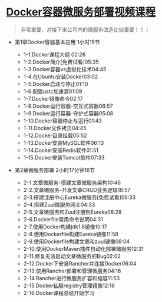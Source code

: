 # [Docker容器微服务部署视频课程](https://edu.51cto.com/course/15694.html)

> 非常重要，对接下来公司内的微服务改造比较重要！！！

+ 第1章Docker容器基本应用 1小时15节
  + 1-1.Docker课程大纲 02:26
  + 1-2.Docker简介[免费试看]05:35
  + 1-3.Docker容器vs虚拟化技术04:45
  + 1-4.在Ubuntu安装Docker03:02
  + 1-5.Docker启动与停止01:10
  + 1-6.配置ustc加速源01:09
  + 1-7.Docker镜像命令02:17
  + 1-8.Docker运行容器-交互式容器06:57
  + 1-9.Docker运行容器-守护式容器05:08
  + 1-10.Docker容器停止与运行01:43
  + 1-11.Docker文件拷贝04:45
  + 1-12.Docker目录挂载05:52
  + 1-13.Docker安装MySQL软件06:13
  + 1-14.Docker安装Redis软件01:51
  + 1-15.Docker安装Tomcat软件07:33

+ 第2章微服务部署 2小时17分钟16节
  + 2-1.文章微服务-搭建文章微服务架构10:46
  + 2-2.文章微服务-开发文章CRUD业务逻辑18:57
  + 2-3.搭建注册中心Eureka微服务[免费试看]06:33
  + 2-4.搭建Zuul微服务网关04:33
  + 2-5.文章微服务和Zuul注册到Eureka08:28
  + 2-6.Dockerfile常用命令说明04:31
  + 2-7.使用Docker构建jdk1.8镜像10:17
  + 2-8.使用Dockerfile构建Eureka镜像11:58
  + 2-9.使用Dockerfile构建文章和zuul镜像08:04
  + 2-10.使用DockerMaven插件自动化部署微服务12:31
  + 2-11.修复无法启动文章微服务的Bug02:02
  + 2-12.Docker下安装Rancher并连接Docker06:04
  + 2-13.使用Rancher部署和管理微服务04:16
  + 2-14.Rancher进行微服务扩容和缩容11:53
  + 2-15.Docker私服registry管理镜像12:16
  + 2-16.Docker课程总结开始学习
